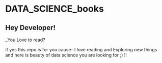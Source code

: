 # DATA_SCIENCE_books

## Hey Developer!
_You Love to read?

   if yes this repo is for you cause-
I love reading and Exploring new things and here is beauty of data science you are looking for ;) !! 
